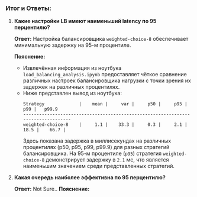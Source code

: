 ### Итог и Ответы:

1. **Какие настройки LB имеют наименьший latency по 95 перцентилю?**

   **Ответ:** Настройка балансировщика `weighted-choice-8` обеспечивает минимальную задержку на 95-м процентиле.
   
   **Пояснение:** 
   - Извлечённая информация из ноутбука `load_balancing_analysis.ipynb` предоставляет чёткое сравнение различных настроек балансировщика нагрузки с точки зрения их задержек на различных процентилях.
   - Ниже представлен вывод из ноутбука:
     ```
     Strategy             |    mean |     var |     p50 |     p95 |     p99 |   p99.9 
     ---------------------------------------------------------------------------------
     weighted-choice-8    |     1.1 |    33.3 |     0.3 |     2.1 |    18.5 |    66.7 |
     ```
     Здесь показана задержка в миллисекундах на различных процентилях (p50, p95, p99, p99.9) для разных стратегий балансировщика. На 95-м процентиле (`p95`) стратегия `weighted-choice-8` демонстрирует задержку в `2.1` мс, что является наименьшим значением среди представленных стратегий.

2. **Какая очередь наиболее эффективна по 95 перцентилю?**

   **Ответ:** Not Sure..
   **Пояснение:** 
